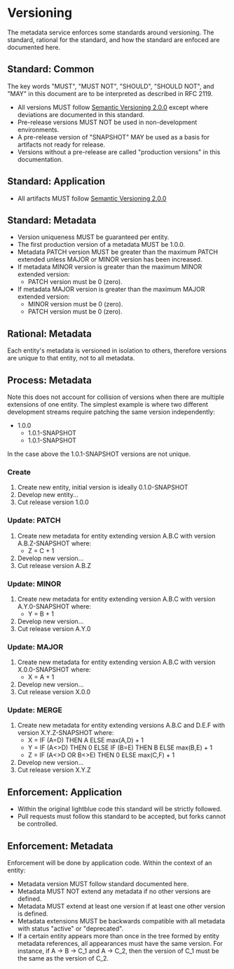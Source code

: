 # Versioning
The metadata service enforces some standards around versioning.  The standard, rational for the standard, and how the standard are enfoced are documented here.

## Standard: Common
The key words "MUST", "MUST NOT", "SHOULD", "SHOULD NOT", and "MAY" in this document are to be interpreted as described in RFC 2119.

* All versions MUST follow [Semantic Versioning 2.0.0](http://semver.org/spec/v2.0.0.html) except where deviations are documented in this standard.
* Pre-release versions MUST NOT be used in non-development environments.
* A pre-release version of "SNAPSHOT" MAY be used as a basis for artifacts not ready for release.
* Versions without a pre-release are called "production versions" in this documentation.

## Standard: Application
* All artifacts MUST follow [Semantic Versioning 2.0.0](http://semver.org/spec/v2.0.0.html)

## Standard: Metadata
* Version uniqueness MUST be guaranteed per entity.
* The first production version of a metadata MUST be 1.0.0.
* Metadata PATCH version MUST be greater than the maximum PATCH extended unless MAJOR or MINOR version has been increased.
* If metadata MINOR version is greater than the maximum MINOR extended version:
    * PATCH version must be 0 (zero).
* If metadata MAJOR version is greater than the maximum MAJOR extended version:
    * MINOR version must be 0 (zero).
    * PATCH version must be 0 (zero).

## Rational: Metadata
Each entity's metadata is versioned in isolation to others, therefore versions are unique to that entity, not to all metadata.

## Process: Metadata
Note this does not account for collision of versions when there are multiple extensions of one entity.  The simplest example is where two different development streams require patching the same version independently:
* 1.0.0
    * 1.0.1-SNAPSHOT
    * 1.0.1-SNAPSHOT

In the case above the 1.0.1-SNAPSHOT versions are not unique.

### Create
1. Create new entity, initial version is ideally 0.1.0-SNAPSHOT
1. Develop new entity...
1. Cut release version 1.0.0

### Update: PATCH
1. Create new metadata for entity extending version A.B.C with version A.B.Z-SNAPSHOT where:
    * Z = C + 1
1. Develop new version...
1. Cut release version A.B.Z

### Update: MINOR
1. Create new metadata for entity extending version A.B.C with version A.Y.0-SNAPSHOT where:
    * Y = B + 1
1. Develop new version...
1. Cut release version A.Y.0

### Update: MAJOR
1. Create new metadata for entity extending version A.B.C with version X.0.0-SNAPSHOT where:
    * X = A + 1
1. Develop new version...
1. Cut release version X.0.0

### Update: MERGE
1. Create new metadata for entity extending versions A.B.C and D.E.F with version X.Y.Z-SNAPSHOT where:
    * X = IF (A=D) THEN A ELSE max(A,D) + 1
    * Y = IF (A<>D) THEN 0 ELSE IF (B=E) THEN B ELSE max(B,E) + 1
    * Z = IF (A<>D OR B<>E) THEN 0 ELSE max(C,F) + 1
1. Develop new version...
1. Cut release version X.Y.Z

## Enforcement: Application
* Within the original lightblue code this standard will be strictly followed.
* Pull requests must follow this standard to be accepted, but forks cannot be controlled.

## Enforcement: Metadata
Enforcement will be done by application code.  Within the context of an entity:
* Metadata version MUST follow standard documented here.
* Metadata MUST NOT extend any metadata if no other versions are defined.
* Metadata MUST extend at least one version if at least one other version is defined.
* Metadata extensions MUST be backwards compatible with all metadata with status "active" or "deprecated".
* If a certain entity appears more than once in the tree formed by entity metadata references, all appearances must have the same version. For instance, if A -> B -> C_1 and  A -> C_2, then the version of C_1 must be the same as the version of C_2.
